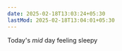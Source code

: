 ```yaml
---
date: 2025-02-18T13:03:24+05:30
lastMod: 2025-02-18T13:04:01+05:30
---
```


Today's *mid* day feeling sleepy
